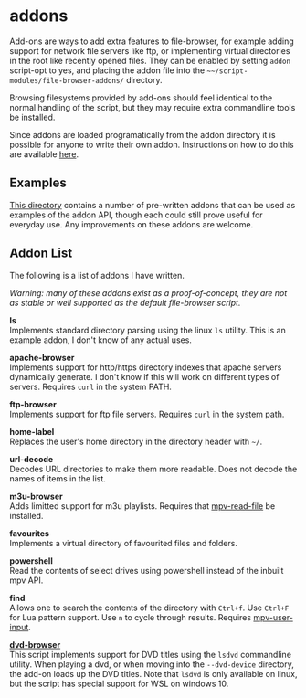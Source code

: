 # addons

Add-ons are ways to add extra features to file-browser, for example adding support for network file servers like ftp, or implementing virtual directories in the root like recently opened files.
They can be enabled by setting `addon` script-opt to yes, and placing the addon file into the `~~/script-modules/file-browser-addons/` directory.

Browsing filesystems provided by add-ons should feel identical to the normal handling of the script,
but they may require extra commandline tools be installed.

Since addons are loaded programatically from the addon directory it is possible for anyone to write their own addon.
Instructions on how to do this are available [here](addons.md).

## Examples

[This directory](https://github.com/CogentRedTester/mpv-file-browser/tree/master/addons) contains a number of pre-written addons that can be used as examples of the addon API, though each could still prove useful for everyday use.
Any improvements on these addons are welcome.

## Addon List

The following is a list of addons I have written.

*Warning: many of these addons exist as a proof-of-concept, they are not as stable or well supported as the default file-browser script.*

**ls**  
Implements standard directory parsing using the linux `ls` utility.
This is an example addon, I don't know of any actual uses.

**apache-browser**  
Implements support for http/https directory indexes that apache servers dynamically generate.
I don't know if this will work on different types of servers.
Requires `curl` in the system PATH.

**ftp-browser**  
Implements support for ftp file servers. Requires `curl` in the system path.

**home-label**  
Replaces the user's home directory in the directory header with `~/`.

**url-decode**  
Decodes URL directories to make them more readable. Does not decode the names of items in the list.

**m3u-browser**  
Adds limitted support for m3u playlists. Requires that [mpv-read-file](https://github.com/CogentRedTester/mpv-read-file) be installed.

**favourites**  
Implements a virtual directory of favourited files and folders.

**powershell**  
Read the contents of select drives using powershell instead of the inbuilt mpv API.

**find**  
Allows one to search the contents of the directory with `Ctrl+f`. Use `Ctrl+F` for Lua pattern support. Use `n` to cycle through results.
Requires [mpv-user-input](https://github.com/CogentRedTester/mpv-user-input).

**[dvd-browser](https://github.com/CogentRedTester/mpv-dvd-browser)**  
This script implements support for DVD titles using the `lsdvd` commandline utility.
When playing a dvd, or when moving into the `--dvd-device` directory, the add-on loads up the DVD titles.
Note that `lsdvd` is only available on linux, but the script has special support for WSL on windows 10.
